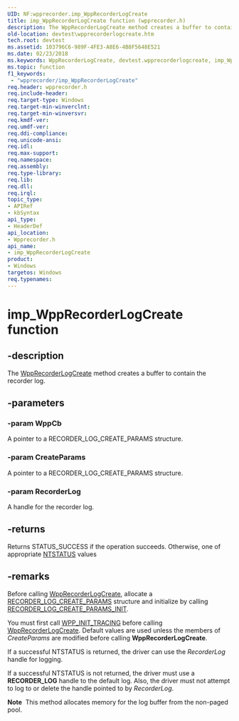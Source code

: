 ```yaml
---
UID: NF:wpprecorder.imp_WppRecorderLogCreate
title: imp_WppRecorderLogCreate function (wpprecorder.h)
description: The WppRecorderLogCreate method creates a buffer to contain the recorder log.
old-location: devtest\wpprecorderlogcreate.htm
tech.root: devtest
ms.assetid: 103796C6-989F-4FE3-A8E6-4B8F5648E521
ms.date: 02/23/2018
ms.keywords: WppRecorderLogCreate, devtest.wpprecorderlogcreate, imp_WppRecorderLogCreate, imp_WppRecorderLogCreate function [Driver Development Tools], wpprecorder/imp_WppRecorderLogCreate
ms.topic: function
f1_keywords:
 - "wpprecorder/imp_WppRecorderLogCreate"
req.header: wpprecorder.h
req.include-header: 
req.target-type: Windows
req.target-min-winverclnt: 
req.target-min-winversvr: 
req.kmdf-ver: 
req.umdf-ver: 
req.ddi-compliance: 
req.unicode-ansi: 
req.idl: 
req.max-support: 
req.namespace: 
req.assembly: 
req.type-library: 
req.lib: 
req.dll: 
req.irql: 
topic_type:
- APIRef
- kbSyntax
api_type:
- HeaderDef
api_location:
- Wpprecorder.h
api_name:
- imp_WppRecorderLogCreate
product:
- Windows
targetos: Windows
req.typenames: 
---
```


# imp_WppRecorderLogCreate function


## -description


The <a href="https://docs.microsoft.com/windows-hardware/drivers/ddi/content/wpprecorder/nf-wpprecorder-wpprecorderlogcreate">WppRecorderLogCreate</a> method creates a buffer to contain the recorder log.


## -parameters




### -param WppCb

<p>A pointer to a RECORDER_LOG_CREATE_PARAMS structure.</p>


### -param CreateParams

A pointer to a RECORDER_LOG_CREATE_PARAMS structure.


### -param RecorderLog

A handle for the recorder log.


## -returns



Returns STATUS_SUCCESS if the operation succeeds. Otherwise, one of appropriate <a href="https://docs.microsoft.com/windows-hardware/drivers/kernel/ntstatus-values">NTSTATUS</a> values




## -remarks



Before calling <a href="https://docs.microsoft.com/windows-hardware/drivers/ddi/content/wpprecorder/nf-wpprecorder-wpprecorderlogcreate">WppRecorderLogCreate</a>, allocate a <a href="https://docs.microsoft.com/windows-hardware/drivers/ddi/content/wpprecorder/ns-wpprecorder-_recorder_log_create_params">RECORDER_LOG_CREATE_PARAMS</a> structure and initialize by calling <a href="https://docs.microsoft.com/windows-hardware/drivers/ddi/content/wpprecorder/nf-wpprecorder-recorder_log_create_params_init">RECORDER_LOG_CREATE_PARAMS_INIT</a>.

You must first call <a href="https://docs.microsoft.com/previous-versions/windows/hardware/previsioning-framework/ff556191(v=vs.85)">WPP_INIT_TRACING</a> before calling <a href="https://docs.microsoft.com/windows-hardware/drivers/ddi/content/wpprecorder/nf-wpprecorder-wpprecorderlogcreate">WppRecorderLogCreate</a>. Default values are used unless the members of <i>CreateParams</i> are modified before calling <b>WppRecorderLogCreate</b>.

If a successful NTSTATUS is returned, the driver can use the <i>RecorderLog</i> handle for logging. 

If a successful NTSTATUS is not returned, the driver must use a <b>RECORDER_LOG</b> handle to the default log. Also, the driver must not attempt to log to or delete the handle pointed to by <i>RecorderLog</i>.

<div class="alert"><b>Note</b>  This method allocates memory for the log buffer from the non-paged pool.</div>
<div> </div>


